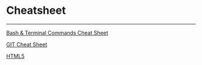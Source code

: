 # Cheatsheet 
____


[Bash & Terminal Commands Cheat Sheet](https://github.com/hakeem235/cheatSheet/blob/main/bash_terminal-commands.md)

[GIT Cheat Sheet](https://github.com/hakeem235/cheatSheet/blob/main/git_cheatsheet.md)

[HTML5](https://github.com/hakeem235/cheatSheet/blob/main/HTML5.md)

